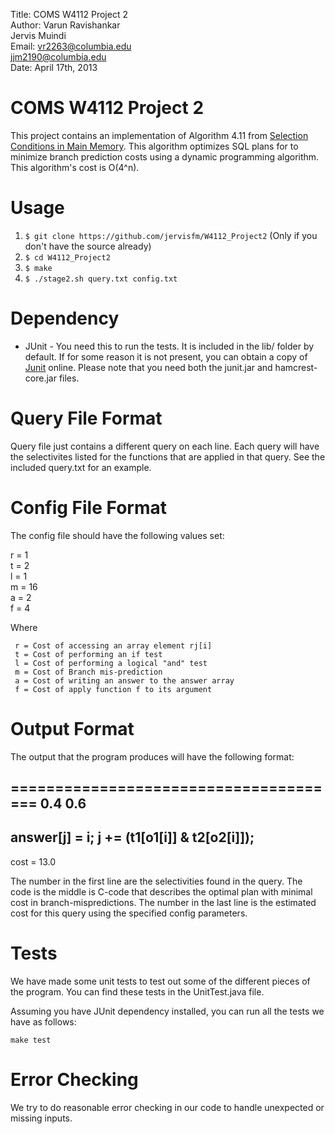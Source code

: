 Title: COMS W4112 Project 2    
Author: Varun Ravishankar    
		Jervis Muindi     
Email:  vr2263@columbia.edu    
       jjm2190@columbia.edu   
Date: April 17th, 2013     

# COMS W4112 Project 2

This project contains an implementation of Algorithm 4.11 from
[Selection Conditions in Main Memory]. This algorithm optimizes SQL
plans for to minimize branch prediction costs using a dynamic
programming algorithm. This algorithm's cost is O(4^n).

# Usage

1. `$ git clone https://github.com/jervisfm/W4112_Project2` (Only if you don't have the source already)
2. `$ cd W4112_Project2`
3. `$ make`
4. `$ ./stage2.sh query.txt config.txt`


# Dependency
* JUnit - You need this to run the tests. It is included in the lib/ folder by default. If for some reason it is not present, you can obtain a copy of [Junit] online. Please note that you need both the junit.jar and hamcrest-core.jar files. 

# Query File Format
Query file just contains a different query on each line. Each query will have the selectivites listed for the functions that are applied in that query. See the included query.txt for an example. 


# Config File Format
The config file should have the following values set: 

r = 1  
t = 2  
l = 1  
m = 16  
a = 2  
f = 4  

Where

	 r = Cost of accessing an array element rj[i]  
	 t = Cost of performing an if test
	 l = Cost of performing a logical "and" test
	 m = Cost of Branch mis-prediction
	 a = Cost of writing an answer to the answer array			
	 f = Cost of apply function f to its argument
	 	

# Output Format
The output that the program produces will have the following format: 

======================================
0.4 0.6
--------------------------------------
answer[j] = i;
j += (t1[o1[i]] & t2[o2[i]]);
--------------------------------------
cost = 13.0

The number in the first line are the selectivities found in the query. 
The code is the middle is C-code that describes the optimal plan with minimal cost in branch-mispredictions. 
The number in the last line is the estimated cost for this query using the specified config parameters. 

# Tests
We have made some unit tests to test out some of the different pieces of the program. You can find these tests in the UnitTest.java file. 

Assuming you have JUnit dependency installed, you can run all the tests we have as follows: 

`make test`



# Error Checking
We try to do reasonable error checking in our code to handle unexpected or missing inputs. 


[Selection Conditions in Main Memory]: http://www.cs.columbia.edu/~kar/pubsk/selcondsTODS.pdf
[Junit]: https://github.com/junit-team/junit/wiki/Download-and-Install
